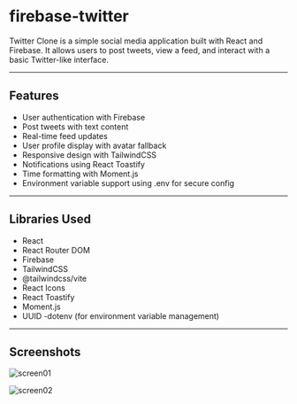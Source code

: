 # firebase-twitter

Twitter Clone is a simple social media application built with React and Firebase. It allows users to post tweets, view a feed, and interact with a basic Twitter-like interface.

---

## Features

- User authentication with Firebase
- Post tweets with text content
- Real-time feed updates
- User profile display with avatar fallback
- Responsive design with TailwindCSS
- Notifications using React Toastify
- Time formatting with Moment.js
- Environment variable support using .env for secure config

---

## Libraries Used

- React
- React Router DOM
- Firebase
- TailwindCSS
- @tailwindcss/vite
- React Icons
- React Toastify
- Moment.js
- UUID
  -dotenv (for environment variable management)

---

## Screenshots
![screen01](https://github.com/user-attachments/assets/c1ae8358-267c-48a7-aa4f-2817288dfee0)

![screen02](https://github.com/user-attachments/assets/20a5da36-0f3f-42f1-afa3-22c680dc265d)

